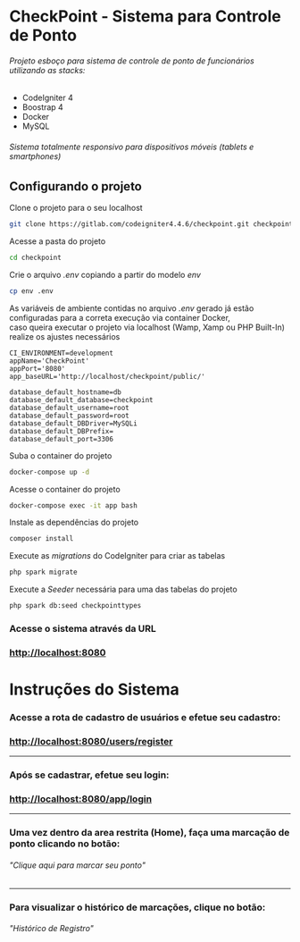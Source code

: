 # CheckPoint - Sistema para Controle de Ponto
###### Projeto esboço para sistema de controle de ponto de funcionários utilizando as stacks: 

* CodeIgniter 4 
* Boostrap 4 
* Docker 
* MySQL

###### Sistema totalmente responsivo para dispositivos móveis (tablets e smartphones)


## Configurando o projeto
Clone o projeto para o seu localhost
```sh
git clone https://gitlab.com/codeigniter4.4.6/checkpoint.git checkpoint
```
Acesse a pasta do projeto
```sh
cd checkpoint
```


Crie o arquivo *.env* copiando a partir do modelo *env*
```sh
cp env .env
```


As variáveis de ambiente contidas no arquivo _.env_ gerado já estão configuradas para a correta execução via container Docker, <br>
caso queira executar o projeto via localhost (Wamp, Xamp ou PHP Built-In) realize os ajustes necessários
```dosini
CI_ENVIRONMENT=development
appName='CheckPoint'
appPort='8080'
app_baseURL='http://localhost/checkpoint/public/'

database_default_hostname=db
database_default_database=checkpoint
database_default_username=root
database_default_password=root
database_default_DBDriver=MySQLi
database_default_DBPrefix=
database_default_port=3306
```


Suba o container do projeto
```sh
docker-compose up -d
```

Acesse o container do projeto
```sh
docker-compose exec -it app bash
```
Instale as dependências do projeto
```sh
composer install
```
Execute as *migrations* do CodeIgniter para criar as tabelas
```sh
php spark migrate
```
Execute a *Seeder* necessária para uma das tabelas do projeto
```sh
php spark db:seed checkpointtypes
```

### Acesse o sistema através da URL

### [http://localhost:8080](http://localhost:8080)


# Instruções do Sistema

### Acesse a rota de cadastro de usuários e efetue seu cadastro:

### [http://localhost:8080/users/register](http://localhost:8080/users/register)

-----------
### Após se cadastrar, efetue seu login:

### [http://localhost:8080/app/login](http://localhost:8080/app/login)

-----------

### Uma vez dentro da area restrita (Home), faça uma marcação de ponto clicando no botão: 
###### _"Clique aqui para marcar seu ponto"_

-----------

### Para visualizar o histórico de marcações, clique no botão: 
###### _"Histórico de Registro"_

